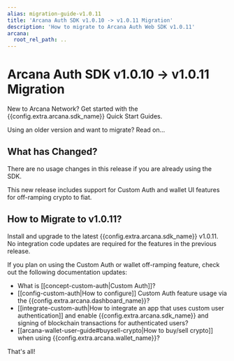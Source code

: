 ```yaml
---
alias: migration-guide-v1.0.11
title: 'Arcana Auth SDK v1.0.10 -> v1.0.11 Migration'
description: 'How to migrate to Arcana Auth Web SDK v1.0.11'
arcana:
  root_rel_path: ..
---
```


# Arcana Auth SDK v1.0.10 -> v1.0.11 Migration

New to Arcana Network? Get started with the {{config.extra.arcana.sdk_name}} Quick Start Guides. 

Using an older version and want to migrate? Read on...

## What has Changed?

There are no usage changes in this release if you are already using the SDK. 

This new release includes support for Custom Auth and wallet UI features for off-ramping crypto to fiat.

## How to Migrate to v1.0.11?

Install and upgrade to the latest {{config.extra.arcana.sdk_name}} v1.0.11. No integration code updates are required for the features in the previous release.  

If you plan on using the Custom Auth or wallet off-ramping feature, check out the following documentation updates:

* What is [[concept-custom-auth|Custom Auth]]?
* [[config-custom-auth|How to configure]] Custom Auth feature usage via the {{config.extra.arcana.dashboard_name}}?
* [[integrate-custom-auth|How to integrate an app that uses custom user authentication]] and enable {{config.extra.arcana.sdk_name}} and signing of blockchain transactions for authenticated users?
* [[arcana-wallet-user-guide#buysell-crypto|How to buy/sell crypto]] when using {{config.extra.arcana.wallet_name}}? 

That's all!